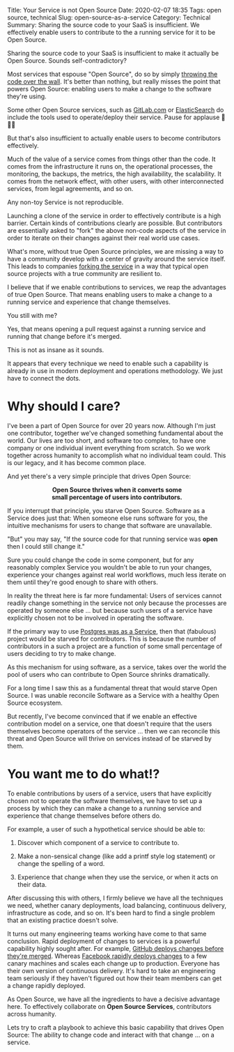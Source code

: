 Title: Your Service is not Open Source
Date: 2020-02-07 18:35
Tags: open source, technical
Slug: open-source-as-a-service
Category: Technical
Summary: Sharing the source code to your SaaS is insufficient. We effectively enable users to contribute to the a running service for it to be Open Source.

Sharing the source code to your SaaS is insufficient to make it
actually be Open Source. Sounds self-contradictory?

Most services that espouse "Open Source", do so by simply
[throwing the code over the wall](https://github.com/travis-ci/travis-ci).
It's better than nothing, but really misses the point that powers
Open Source: enabling users to make a change to the software
they're using.

Some other Open Source services, such as
[GitLab.com](https://about.gitlab.com/community/contribute/development/)
or [ElasticSearch](https://www.elastic.co/about/free-and-open) do include
the tools used to operate/deploy their service. Pause for applause 👏👏👏

But that's also insufficient to actually enable users to become
contributors effectively.

Much of the value of a service comes from things other than the code.
It comes from the infrastructure it runs on, the operational processes,
the monitoring, the backups, the metrics, the high availability, the
scalability. It comes from the network effect, with other users, with other
interconnected services, from legal agreements, and so on.

Any non-toy Service is not reproducible.

Launching a clone of the service in order to effectively contribute
is a high barrier. Certain kinds of contributions clearly are possible.
But contributors are essentially asked to "fork" the above non-code
aspects of the service in order to iterate on their changes against
their real world use cases.

What's more, without true Open Source principles, we are missing a
way to have a community develop with a center of gravity around
the service itself. This leads to companies
[forking the service](https://aws.amazon.com/blogs/opensource/stepping-up-for-a-truly-open-source-elasticsearch)
in a way that typical open source projects with a true community
are resilient to.

I believe that if we enable contributions to services, we reap
the advantages of true Open Source. That means enabling users to make a
change to a running service and experience that change themselves.

You still with me?

Yes, that means opening a pull request against a running service
and running that change before it's merged.

This is not as insane as it sounds.

It appears that every technique we need to enable such a capability
is already in use in modern deployment and operations methodology.
We just have to connect the dots.


# Why should I care?

I've been a part of Open Source for over 20 years now. Although I'm
just one contributor, together we've changed something fundamental
about the world. Our lives are too short, and software too complex,
to have one company or one individual invent everything from scratch.
So we work together across humanity to accomplish what no
individual team could. This is our legacy, and it has become
common place.

And yet there's a very simple principle that drives Open Source:

<div style="font-weight: bold; text-align: center;">
Open Source thrives when it converts some<br>small percentage of users into contributors.
</div>

If you interrupt that principle, you starve Open Source. Software as a
Service does just that: When someone else runs software for you, the
intuitive mechanisms for users to change that software are unavailable.

"But" you may say, "If the source code for that running service was **open**
then I could still change it."

Sure you could change the code in some component, but for any reasonably
complex Service you wouldn't be able to run your changes, experience your
changes against real world workflows, much less iterate on them until
they're good enough to share with others.

In reality the threat here is far more fundamental: Users of services
cannot readily change something in the service not only because the
processes are operated by someone else ... but because such users of
a service have explicitly chosen not to be involved in operating
the software.

If the primary way to use [Postgres was as a Service](https://aws.amazon.com/rds/),
then that (fabulous) project would be starved for contributors. This is
because the number of contributors in a such a project are a function
of some small percentage of users deciding to try to make change.

As this mechanism for using software, as a service, takes over the world
the pool of users who can contribute to Open Source shrinks dramatically.

For a long time I saw this as a fundamental threat that would starve
Open Source. I was unable reconcile Software as a Service with a healthy
Open Source ecosystem.

But recently, I've become convinced that if we enable an effective
contribution model on a service, one that doesn't require that the users
themselves become operators of the service ... then we can reconcile this
threat and Open Source will thrive on services instead of be starved by them.


# You want me to do what!?

To enable contributions by users of a service, users that have explicitly
chosen not to operate the software themselves, we have to set up a process
by which they can make a change to a running service and experience that
change themselves before others do.

For example, a user of such a hypothetical service should be able to:

 1. Discover which component of a service to contribute to.

 2. Make a non-sensical change (like add a printf style log statement) or change the spelling of a word.

 3. Experience that change when they use the service, or when it acts on their data.

After discussing this with others, I firmly believe we have all the techniques we need,
whether canary deployments, load balancing, continuous delivery,
infrastructure as code, and so on. It's been hard to find a single
problem that an existing practice doesn't solve.

It turns out many engineering teams working have come to that same
conclusion. Rapid deployment of changes to services is a powerful
capability highly sought after. For example,
[GitHub deploys changes before they're merged](https://github.blog/2015-06-02-deploying-branches-to-github-com/).
Whereas
[Facebook rapidly deploys changes](https://engineering.fb.com/2017/08/31/web/rapid-release-at-massive-scale/)
to a few canary machines and scales each change up to production.
Everyone has their own version of continuous delivery. It's hard to
take an engineering team seriously if they haven't figured out how
their team members can get a change rapidly deployed.

As Open Source, we have all the ingredients to have a decisive
advantage here. To effectively collaborate on  **Open Source Services**, 
contributors across humanity.

Lets try to craft a playbook to achieve this basic capability
that drives Open Source: The ability to change code and interact
with that change ... on a service.
